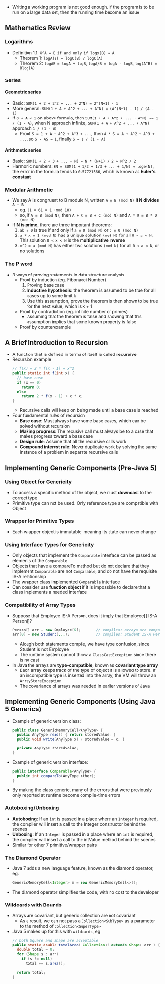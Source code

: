- Writing a working program is not good enough. If the program is to be run on a large data set, then the running time become an issue

## Mathematics Review

### Logarithms

- Definition 1.1. `X^A = B if and only if logx(B) = A`
  - Theorem 1: `logA(B) = logC(B) / logC(A)`
  - Theorem 2: `logAB = logA + logB`, `logA/B = logA - logB`, `log(A^B) = Blog(A)`

### Series

#### Geometric series

- Basic: `SUM(1 + 2 + 2^2 + ... + 2^N) = 2^(N+1) - 1`
- More general: `SUM(1 + A + A^2 + ... + A^N) = (A^(N+1) - 1) / (A - 1)`
- If `0 < A < 1` on above formula, then `SUM(1 + A + A^2 + ... + A^N) <= 1 / (1 - A)`, when N approach infinite, `SUM(1 + A + A^2 + ... + A^N)` approach `1 / (1 - A)`
  - Proof `S = 1 + A + A^2 + A^3 + ...`, then `A * S = A + A^2 + A^3 + ...`, so `S - AS = 1`, finally `S = 1 / (1 - A)`

#### Arithmetic series

- Basic: `SUM(1 + 2 + 3 + ... + N) = N * (N+1) / 2 ≈ N^2 / 2`
- Harmonic numbers: `HN = SUM(1 + 1/2 + 1/3 + ... + 1/N) ≈ loge(N)`, the error in the formula tends to `0.57721566`, which is known as **Euler's constant**

### Modular Arithmetic

- We say A is congruent to B modulo N, written `A ≡ B (mod N)` **if N divides `A - B`**
  - eg. `81 ≡ 61 ≡ 1 (mod 10)`
  - so, if `A ≡ B (mod N)`, then `A + C ≡ B + C (mod N)` and `A * D ≡ B * D (mod N)`
- If **N is prime**, there are three important theorems:
  1. `ab ≡ 0` is true if and only if `a ≡ 0 (mod N)` or `b ≡ 0 (mod N)`
  2. `a * x ≡ 1 (mod N)` has a unique solution `(mod N)` for all `0 < a < N`. This solution `0 < x < N` is the **multiplicative inverse**
  3. `x^2 ≡ a (mod N)` has either two solutions `(mod N)` for all `0 < a < N`, or no solutions

### The P word

- 3 ways of proving statements in data structure analysis
  - Proof by induction (eg. Fibonacci Number)
    1. Proving base case
    2. **Inductive hypothesis**: the theorem is assumed to be true for all cases up to some limit k
    3. Use this assumption, prove the theorem is then shown to be true for the next value, which is k + 1
  - Proof by contradiction (eg. infinite number of primes)
    - Assuming that the theorem is false and showing that this assumption implies that some known property is false
  - Proof by counterexample

## A Brief Introduction to Recursion

- A function that is defined in terms of itself is called **recursive**
- Recursion example
  ```java
  // f(x) = 2 * f(x - 1) + x^2
  public static int f(int x) {
    // base case
    if (x == 0)
      return 0;
    else 
      return 2 * f(x - 1) + x * x;
  }
  ```
  - Recursive calls will keep on being made until a base case is reached
- Four fundamental rules of recursion
  - **Base case**: Must always have some base cases, which can be solved without recursion
  - **Making progress**: The recusive call must always be to a case that makes progress toward a base case
  - **Design rule**: Assume that all the recursive calls work
  - **Compound interest rule**: Never duplicate work by solving the same instance of a problem in separate recursive calls

## Implementing Generic Components (Pre-Java 5)

### Using Object for Genericity

- To access a specific method of the object, we must **downcast** to the correct type
- Primitive type can not be used. Only reference type are compatible with Object

### Wrapper for Primitive Types

- Each wrapper object is immutable, meaning its state can never change

### Using Interface Types for Genericity

- Only objects that implement the `Comparable` interface can be passed as elements of the `Comparable`
- Objects that have a compareTo method but do not declare that they implement `Comparable` are not `Comparable`, and do not have the requisite IS-A relationship
- The wrapper class implemented `Comparable` interface
- Can consider use **function object** if it is impossible to declare that a class implements a needed interface

### Compatibility of Array Types

- Suppose that Employee IS-A Person, does it imply that Employee[] IS-A Person[]?
  ```java
  Person[] arr = new Employee[5];       // compiles: arrays are compatible
  arr[0] = new Student(...);            // compiles: Student IS-A Person
  ```
  - Alough both statements compile, we have type confusion, since Student is not Employee
  - The runtime system cannot throw a `ClassCastException` since there is no cast
- In Java the arrays are **type-compatible**, known as **covariant type array**
  - Each array keeps track of the type of object it is allowed to store. If an incompatible type is inserted into the array, the VM will throw an `ArrayStoreException`
  - The covariance of arrays was needed in earlier versions of Java


## Implementing Generic Components (Using Java 5 Generics)

- Example of generic version class:
  ```java
  public class GenericMemoryCell<AnyType> {
    public AnyType read() { return storedValue; }
    public void write(AnyType x) { storedValue = x; }

    private AnyType storedValue;
  }
  ```
- Example of generic version interface:
  ```java
  public interface Comparable<AnyType> {
    public int compareTo(AnyType other);
  }
  ```
- By making the class generic, many of the errors that were previously only reported at runtime become compile-time errors

### Autoboxing/Unboxing

- **Autoboxing**: If an `int` is passed in a place where an `Integer` is required, the compiler will insert a call to the Integer constructor behind the scenes
- **Unboxing**: If an `Integer` is passed in a place where an `int` is required, the compiler will insert a call to the intValue method behind the scenes
- Similar for other 7 primitive/wrapper pairs

### The Diamond Operator

- Java 7 adds a new language feature, known as the diamond operator, eg.
  ```java
  GenericMemoryCell<Integer> m = new GenericMemoryCell<>();
  ```
- The diamond operator simplifies the code, with no cost to the developer


### Wildcards with Bounds

- Arrays are covariant, but generic collection are not covariant
  - As a result, we can not pass a `Collection<SubType>` as a parameter to the method of `Collection<SuperType>`
- Java 5 makes up for this with `wildcards`, eg
  ```java
  // both Square and Shape are acceptable
  public static double totalArea( Collection<? extends Shape> arr ) {
    double total = 0;
    for (Shape s : arr)
      if (s != null)
        total += s.area();
    
    return total;
  }
  ```
